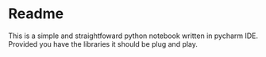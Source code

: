 # Readme
This is a simple and straightfoward python notebook written in pycharm IDE. Provided you have the libraries it should be plug and play. 
